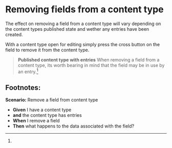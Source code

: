 # Removing fields from a content type
The effect on removing a field from a content type will vary depending on the content types published state and wether any entries have been created.

With a content type open for editing simply press the cross button on the field to remove it from the content type.

> **Published content type with entries**
	When removing a field from a content type, its worth bearing in mind that the field may be in use by an entry.[^1]

## Footnotes:

[^1]:
**Scenario:** Remove a field from content type
- **Given** I have a content type
- **and** the content type has entries
- **When** I remove a field
- **Then** what happens to the data associated with the field?